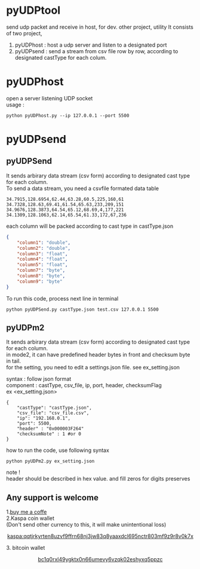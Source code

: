 # pyUDPtool
send udp packet and receive in host, for dev. other project, utility 
It consists of two project, </br>
1. pyUDPhost : host a udp server and listen to a designated port
2. pyUDPsend : send a stream from csv file row by row, according to designated castType for each colum. 

# pyUDPhost
open a server listening UDP socket </br>
usage : </br>
```
python pyUDPhost.py --ip 127.0.0.1 --port 5500
```

# pyUDPsend
  ## pyUDPSend
It sends arbirary data stream (csv form) according to designated cast type for each column.</br>
To send a data stream, you need a csvfile formated data table

``` csv
34.7915,128.6954,62.44,63.28,60.5,225,160,61
34.7328,128.63,69.41,61.54,65.63,233,209,151
34.9676,128.3873,64.54,65.12,68.69,4,177,221
34.1309,128.1063,62.14,65.54,61.33,172,67,236
```

each column will be packed according to cast type in castType.json 
``` castType.json
{
    "column1": "double",
    "column2": "double",
    "column3": "float",
    "column4": "float",
    "column5": "float",
    "column7": "byte",
    "column8": "byte",
    "column9": "byte"
}
```

To run this code, process next line in terminal 
```
python pyUDPSend.py castType.json test.csv 127.0.0.1 5500 
```


  ## pyUDPm2 
  
It sends arbirary data stream (csv form) according to designated cast type for each column.</br>
in mode2, it can have predefined header bytes in front and checksum byte in tail. </br>
for the setting, you need to edit a settings.json file. see ex_setting.json </br>
            
syntax : follow json format </br>
component : castType, csv_file, ip, port, header, checksumFlag</br>
ex <ex_setting.json></br>
```
{
    "castType": "castType.json",
    "csv_file": "csv_file.csv",
    "ip": "192.168.0.1",
    "port": 5500,
    "header" : "0x000003F264"
    "checksumNote" : 1 #or 0 
}
```
how to run the code, use following syntax </br>
```
python pyUDPm2.py ex_setting.json 
```
note ! </br>
header should be described in hex value. and fill zeros for digits preserves

## Any support is welcome

1.[buy me a coffe](https://buymeacoffee.com/ghmoon90) </br>
2.Kaspa coin wallet </br>
   (Don't send other currency to this, it will make unintentional loss)</br>
<p align="center">
   <a href="/ref/kaspa_public.jpg" >kaspa:qqtjrkyrten8uzvf9ffrn68nj3jw83q8yaaxdcl695nctr803mf9z9r8v0k7x</a>  </br>
</p>
3. bitcoin wallet </br> 
<p align="center">
  <a href="/ref/bitcoin_public.jpg" >bc1q0rxl49ygktx0n66umevy6vzqk02eshyxq5ppzc</a>  </br>
</p>


